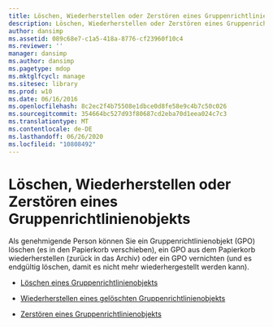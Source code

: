 ```yaml
---
title: Löschen, Wiederherstellen oder Zerstören eines Gruppenrichtlinienobjekts
description: Löschen, Wiederherstellen oder Zerstören eines Gruppenrichtlinienobjekts
author: dansimp
ms.assetid: 089c68e7-c1a5-418a-8776-cf23960f10c4
ms.reviewer: ''
manager: dansimp
ms.author: dansimp
ms.pagetype: mdop
ms.mktglfcycl: manage
ms.sitesec: library
ms.prod: w10
ms.date: 06/16/2016
ms.openlocfilehash: 8c2ec2f4b75508e1dbce0d8fe58e9c4b7c50c026
ms.sourcegitcommit: 354664bc527d93f80687cd2eba70d1eea024c7c3
ms.translationtype: MT
ms.contentlocale: de-DE
ms.lasthandoff: 06/26/2020
ms.locfileid: "10808492"
---
```

# Löschen, Wiederherstellen oder Zerstören eines Gruppenrichtlinienobjekts


Als genehmigende Person können Sie ein Gruppenrichtlinienobjekt (GPO) löschen (es in den Papierkorb verschieben), ein GPO aus dem Papierkorb wiederherstellen (zurück in das Archiv) oder ein GPO vernichten (und es endgültig löschen, damit es nicht mehr wiederhergestellt werden kann).

-   [Löschen eines Gruppenrichtlinienobjekts](delete-a-gpo-approver.md)

-   [Wiederherstellen eines gelöschten Gruppenrichtlinienobjekts](restore-a-deleted-gpo.md)

-   [Zerstören eines Gruppenrichtlinienobjekts](destroy-a-gpo.md)

 

 





